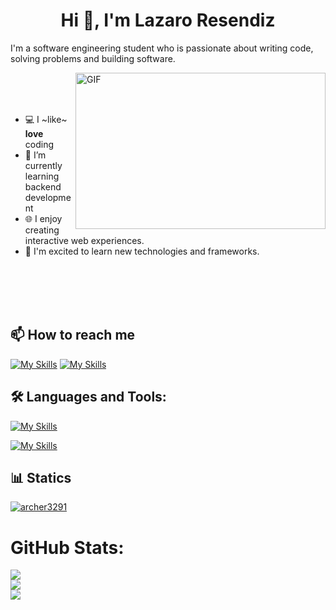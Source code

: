 <h1 align="center"> Hi 👋, I'm Lazaro Resendiz </h1>


I'm a software engineering student who is passionate about writing code, solving problems and building software.
<br>

<img align="right" alt="GIF" src="https://pbs.twimg.com/media/FNVyspAXwAEHS6X.jpg" width="400" height="250" />

<br>
<br>
<br>


- 💻 I ~like~ **love** coding
- 📗 I’m currently learning backend development
- 🌐 I enjoy creating interactive web experiences.
- 🚀 I'm excited to learn new technologies and frameworks.

<br>
<br>
<br>
<br>

## 📫 How to reach me
[![My Skills](https://skillicons.dev/icons?i=gmail&theme=light)](mailto:lazaro.resendizd@gmail.com)
[![My Skills](https://skillicons.dev/icons?i=linkedin&theme=light)](https://www.linkedin.com/in/lazaro-resendiz/)

## 🛠 Languages and Tools:

[![My Skills](https://skillicons.dev/icons?i=html,css,js,react,next,laravel,php,phpstorm,python,c,net,mysql&theme=light)](https://skillicons.dev)

[![My Skills](https://skillicons.dev/icons?i=tailwind,bootstrap,github&theme=light)](https://skillicons.dev)

## 📊 Statics
<p align="left"> <a href="https://github.com/ryo-ma/github-profile-trophy"><img src="https://github-profile-trophy.vercel.app/?username=archer3291&theme=nord" alt="archer3291" /></a></p>

 # GitHub Stats: <br />
 ![](https://github-readme-stats.vercel.app/api/top-langs/?username=archer3291&layout=compact&langs_count=8&theme=tokyonight)<br />
 ![](https://github-readme-stats.vercel.app/api?username=archer3291&show_icons=true&locale=en&theme=tokyonight&hide=stars)<br />
![](https://github-readme-streak-stats.herokuapp.com/?user=archer3291&theme=tokyonight&hide_border=false)

